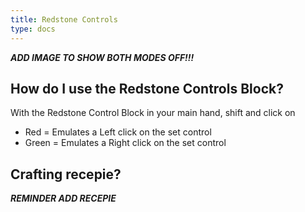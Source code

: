 ```yaml
---
title: Redstone Controls
type: docs
---
```

***ADD IMAGE TO SHOW BOTH MODES OFF!!!***

## How do I use the Redstone Controls Block?
With the Redstone Control Block in your main hand, shift and click on 

* Red = Emulates a Left click on the set control
* Green = Emulates a Right click on the set control

## Crafting recepie?
***REMINDER ADD RECEPIE***